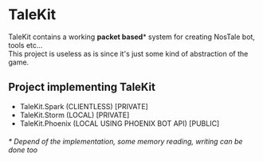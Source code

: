 # TaleKit

TaleKit contains a working **packet based*** system for creating NosTale bot, tools etc...  
This project is useless as is since it's just some kind of abstraction of the game.

## Project implementing TaleKit

- TaleKit.Spark (CLIENTLESS) [PRIVATE]
- TaleKit.Storm (LOCAL) [PRIVATE]
- TaleKit.Phoenix (LOCAL USING PHOENIX BOT API) [PUBLIC]



###### * Depend of the implementation, some memory reading, writing can be done too
